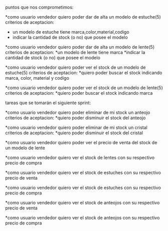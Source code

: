 puntos que nos comprometimos:

*como usuario vendedor quiero poder dar de alta un modelo de estuche(5)
criterios de aceptacion:
* un modelo de estuche tiene marca,color,material,codigo
* indicar la cantidad de stock (o no) que posee el modelo

*como usuario vendedor quiero poder dar de alta un modelo de lente(5)
criterios de aceptacion:
*un modelo  de lente tiene marca
*indicar la cantidad de stock (o no) que posee el modelo

*como usuario vendedor quiero poder ver el stock de un modelo de estuche(5)
criterios de aceptacion:
*quiero poder buscar el stock indicando marca, color, material y codigo

*como usuario vendedor quiero poder ver el stock de un modelo de lente(5)
criterios de aceptacion:
*quiero poder buscar el stock indicando marca

tareas que se tomarán el siguiente sprint:

*como usuario vendedor quiero poder eliminar de mi stock un anteojo
criterios de aceptacion:
*quiero poder disminuir el stock del anteojo

*como usuario vendedor quiero poder eliminar de mi stock un cristal
criterios de aceptacion:
*quiero poder disminuir el stock del cristal

*como usuario vendedor quiero poder ver el precio de venta del stock de un modelo de lente

*como usuario vendedor quiero ver el stock de lentes con su respectivo precio de compra

*como usuario vendedor quiero ver el stock de estuches con su respectivo precio de venta

*como usuario vendedor quiero ver el stock de estuches con su respectivo precio de compra

*como usuario vendedor quiero ver el stock de anteojos con su respectivo precio de venta

*como usuario vendedor quiero ver el stock de anteojos con su respectivo precio de compra
